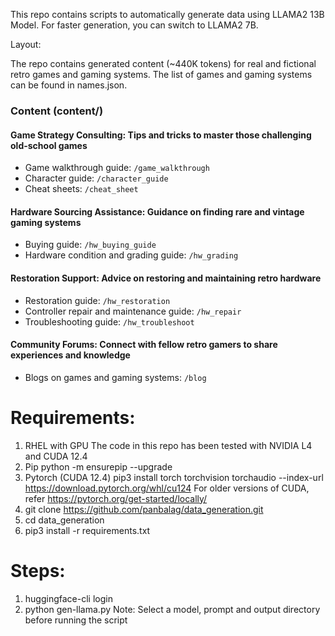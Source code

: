 This repo contains scripts to automatically generate data using LLAMA2 13B Model. For faster generation, you can switch to LLAMA2 7B.

Layout:

The repo contains generated content (~440K tokens) for real and fictional retro games and gaming systems. The list of games and gaming
systems can be found in names.json.

### Content (content/)

#### Game Strategy Consulting: Tips and tricks to master those challenging old-school games
- Game walkthrough guide: `/game_walkthrough`
- Character guide: `/character_guide`
- Cheat sheets: `/cheat_sheet`

#### Hardware Sourcing Assistance: Guidance on finding rare and vintage gaming systems
- Buying guide: `/hw_buying_guide`
- Hardware condition and grading guide: `/hw_grading`

#### Restoration Support: Advice on restoring and maintaining retro hardware
- Restoration guide: `/hw_restoration`
- Controller repair and maintenance guide: `/hw_repair`
- Troubleshooting guide: `/hw_troubleshoot`

#### Community Forums: Connect with fellow retro gamers to share experiences and knowledge
- Blogs on games and gaming systems: `/blog`

Requirements:
=============
1) RHEL with GPU
     The code in this repo has been tested with NVIDIA L4 and CUDA 12.4
2) Pip
     python -m ensurepip --upgrade
3) Pytorch (CUDA 12.4)
     pip3 install torch torchvision torchaudio --index-url https://download.pytorch.org/whl/cu124
     For older versions of CUDA, refer 
     https://pytorch.org/get-started/locally/
4) git clone https://github.com/panbalag/data_generation.git
5) cd data_generation
5) pip3 install -r requirements.txt

Steps:
======
1) huggingface-cli login
2) python gen-llama.py
   Note: Select a model, prompt and output directory before running the script

